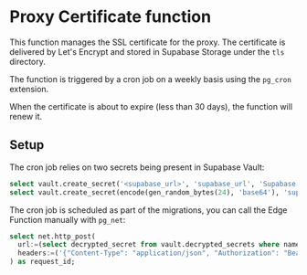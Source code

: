 # Proxy Certificate function

This function manages the SSL certificate for the proxy. The certificate is delivered by Let's Encrypt and stored in Supabase Storage under the `tls` directory.

The function is triggered by a cron job on a weekly basis using the `pg_cron` extension.

When the certificate is about to expire (less than 30 days), the function will renew it.

## Setup

The cron job relies on two secrets being present in Supabase Vault:

```sql
select vault.create_secret('<supabase_url>', 'supabase_url', 'Supabase API URL');
select vault.create_secret(encode(gen_random_bytes(24), 'base64'), 'supabase_functions_proxy_certificate_secret', 'Shared secret to trigger the "proxy-certificate" Supabase Edge Function');
```

The cron job is scheduled as part of the migrations, you can call the Edge Function manually with `pg_net`:

```sql
select net.http_post(
  url:=(select decrypted_secret from vault.decrypted_secrets where name = 'supabase_url' limit 1) || '/functions/v1/proxy-certificate',
  headers:=('{"Content-Type": "application/json", "Authorization": "Bearer ' || (select decrypted_secret from vault.decrypted_secrets where name = 'supabase_functions_proxy_certificate_secret' limit 1) || '"}')::jsonb
) as request_id;
```